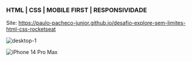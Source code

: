 ### HTML | CSS | MOBILE FIRST | RESPONSIVIDADE

Site: https://paulo-pacheco-junior.github.io/desafio-explore-sem-limites-html-css-rocketseat

![desktop-1](https://github.com/Paulo-Pacheco-Junior/desafio-explore-sem-limites-html-css-rocketseat/assets/78752003/31b74d4f-2cd8-45f0-a352-9257a44e1729)

![iPhone 14 Pro Max](https://github.com/Paulo-Pacheco-Junior/desafio-explore-sem-limites-html-css-rocketseat/assets/78752003/9558c1cd-def1-44cb-8be5-6c6faf4a29ef)
